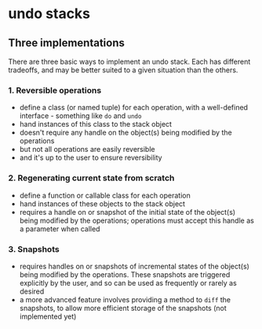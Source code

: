 # undo stacks

## Three implementations

There are three basic ways to implement an undo stack. Each has different
tradeoffs, and may be better suited to a given situation than the others.

### 1. Reversible operations

* define a class (or named tuple) for each operation, with a well-defined
  interface - something like `do` and `undo`
* hand instances of this class to the stack object
* doesn't require any handle on the object(s) being modified by the operations
* but not all operations are easily reversible
* and it's up to the user to ensure reversibility

### 2. Regenerating current state from scratch

* define a function or callable class for each operation
* hand instances of these objects to the stack object
* requires a handle on or snapshot of the initial state of the object(s) being
  modified by the operations; operations must accept this handle as a parameter when called

### 3. Snapshots

* requires handles on or snapshots of incremental states of the object(s) being
  modified by the operations. These snapshots are triggered explicitly by the
  user, and so can be used as frequently or rarely as desired
* a more advanced feature involves providing a method to `diff` the snapshots,
  to allow more efficient storage of the snapshots (not implemented yet)
